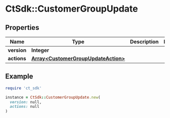 # CtSdk::CustomerGroupUpdate

## Properties

| Name | Type | Description | Notes |
| ---- | ---- | ----------- | ----- |
| **version** | **Integer** |  |  |
| **actions** | [**Array&lt;CustomerGroupUpdateAction&gt;**](CustomerGroupUpdateAction.md) |  |  |

## Example

```ruby
require 'ct_sdk'

instance = CtSdk::CustomerGroupUpdate.new(
  version: null,
  actions: null
)
```

